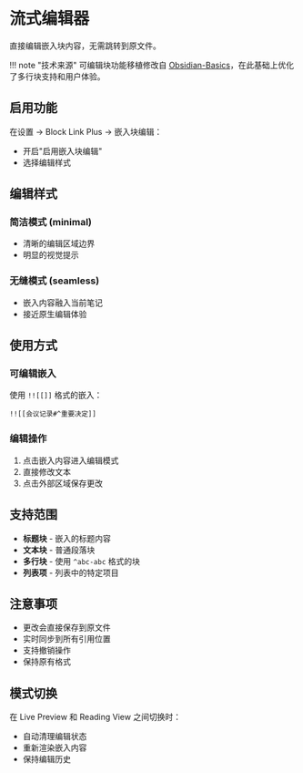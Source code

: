 # 流式编辑器

直接编辑嵌入块内容，无需跳转到原文件。

!!! note "技术来源"
    可编辑块功能移植修改自 [Obsidian-Basics](https://github.com/Make-md/Obsidian-Basics)，在此基础上优化了多行块支持和用户体验。

## 启用功能

在设置 → Block Link Plus → 嵌入块编辑：
- 开启"启用嵌入块编辑"
- 选择编辑样式

## 编辑样式

### 简洁模式 (minimal)
- 清晰的编辑区域边界
- 明显的视觉提示

### 无缝模式 (seamless)
- 嵌入内容融入当前笔记
- 接近原生编辑体验

## 使用方式

### 可编辑嵌入
使用 `!![[]]` 格式的嵌入：
```
!![[会议记录#^重要决定]]
```

### 编辑操作
1. 点击嵌入内容进入编辑模式
2. 直接修改文本
3. 点击外部区域保存更改

## 支持范围

- **标题块** - 嵌入的标题内容
- **文本块** - 普通段落块
- **多行块** - 使用 `^abc-abc` 格式的块
- **列表项** - 列表中的特定项目

## 注意事项

- 更改会直接保存到原文件
- 实时同步到所有引用位置
- 支持撤销操作
- 保持原有格式

## 模式切换

在 Live Preview 和 Reading View 之间切换时：
- 自动清理编辑状态
- 重新渲染嵌入内容
- 保持编辑历史